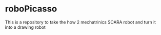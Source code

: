 # roboPicasso
This is a repository to take the how 2 mechatrinics SCARA robot and turn it into a drawing robot 
